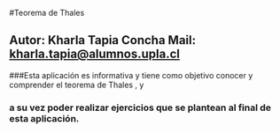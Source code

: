 #Teorema de Thales 

## Autor: Kharla Tapia Concha    Mail: kharla.tapia@alumnos.upla.cl

###Esta aplicación es informativa y tiene como objetivo conocer y comprender el teorema de Thales , y
### a su vez poder realizar ejercicios que se plantean al final de esta aplicación.






